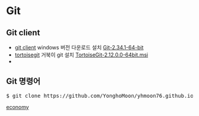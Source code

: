 # Git

## Git client

* [git client][git_client_url] windows 버전 다운로드 설치 [Git-2.34.1-64-bit][Git-2.34.1-64-bit_install]
* [tortoisegit][tortoisegit_url] 거북이 git 설치 [TortoiseGit-2.12.0.0-64bit.msi][TortoiseGit-2.12.0.0-64bit.msi_install]
*


[git_client_url]:https://www.git-scm.com/
[Git-2.34.1-64-bit_install]:./99_install
[tortoisegit_url]:https://tortoisegit.org/
[TortoiseGit-2.12.0.0-64bit.msi_install]:./99_install


## Git 명령어
<pre>
$ git clone https://github.com/YonghoMoon/yhmoon76.github.io.git
</pre>

[economy](./economy/index.md)